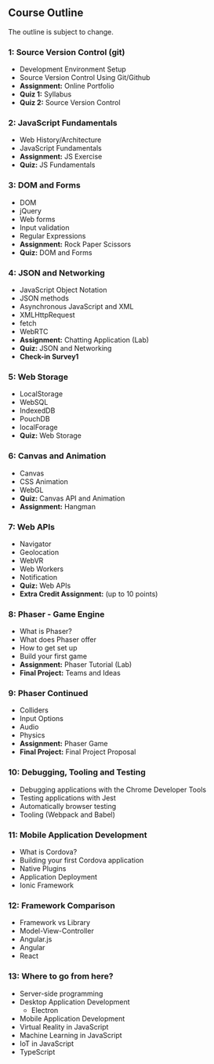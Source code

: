 ## Course Outline
The outline is subject to change.

###  1: Source Version Control (git)
* Development Environment Setup
* Source Version Control Using Git/Github
* **Assignment:** Online Portfolio
* **Quiz 1:** Syllabus
* **Quiz 2:** Source Version Control

###  2: JavaScript Fundamentals
* Web History/Architecture
* JavaScript Fundamentals
* **Assignment:** JS Exercise
* **Quiz:** JS Fundamentals

###  3: DOM and Forms
* DOM
* jQuery
* Web forms
* Input validation
* Regular Expressions
* **Assignment:** Rock Paper Scissors
* **Quiz:** DOM and Forms

###  4: JSON and Networking
* JavaScript Object Notation
* JSON methods
* Asynchronous JavaScript and XML
* XMLHttpRequest
* fetch
* WebRTC
* **Assignment:** Chatting Application (Lab)
* **Quiz:** JSON and Networking
* **Check-in Survey1**

###  5: Web Storage
* LocalStorage
* WebSQL
* IndexedDB
* PouchDB
* localForage
* **Quiz:** Web Storage
<!-- * **Assignment:** Sudoku -->

###  6: Canvas and Animation
* Canvas
* CSS Animation
* WebGL
* **Quiz:** Canvas API and Animation
* **Assignment:** Hangman 

###  7: Web APIs
* Navigator
* Geolocation
* WebVR
* Web Workers
* Notification
* **Quiz:** Web APIs
* **Extra Credit Assignment:** (up to 10 points)


###  8: Phaser - Game Engine
* What is Phaser?
* What does Phaser offer
* How to get set up
* Build your first game
* **Assignment:** Phaser Tutorial (Lab)
* **Final Project:** Teams and Ideas

###  9: Phaser Continued
* Colliders
* Input Options
* Audio
* Physics
* **Assignment:** Phaser Game
* **Final Project:** Final Project Proposal

###  10: Debugging, Tooling and Testing
* Debugging applications with the Chrome Developer Tools
* Testing applications with Jest
* Automatically browser testing
* Tooling (Webpack and Babel)
<!-- * **Assignment:** Hangman Tests -->

###  11: Mobile Application Development
* What is Cordova?
* Building your first Cordova application
* Native Plugins
* Application Deployment
* Ionic Framework

###  12: Framework Comparison
* Framework vs Library
* Model-View-Controller
* Angular.js
* Angular
* React

###  13: Where to go from here?
* Server-side programming
* Desktop Application Development
    * Electron
* Mobile Application Development
* Virtual Reality in JavaScript
* Machine Learning in JavaScript
* IoT in JavaScript
* TypeScript